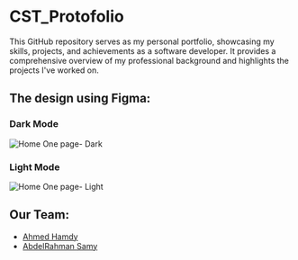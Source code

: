 # CST_Protofolio
This GitHub repository serves as my personal portfolio, showcasing my skills, projects, and achievements as a software developer. It provides a comprehensive overview of my professional background and highlights the projects I've worked on.


## The design using Figma: 

### Dark Mode
![Home One page- Dark](https://github.com/AhmedHamdiy/CST_Protofolio/assets/111378492/8a9dc2ff-9519-43a2-bf21-58064b5c3785)

### Light Mode

![Home One page- Light](https://github.com/AhmedHamdiy/CST_Protofolio/assets/111378492/11ab5e70-ca82-48e2-a0c8-244306f549b1)


## Our Team:
- [Ahmed Hamdy](https://github.com/AhmedHamdiy)
- [AbdelRahman Samy](https://github.com/AbdelruhmanSamy)
